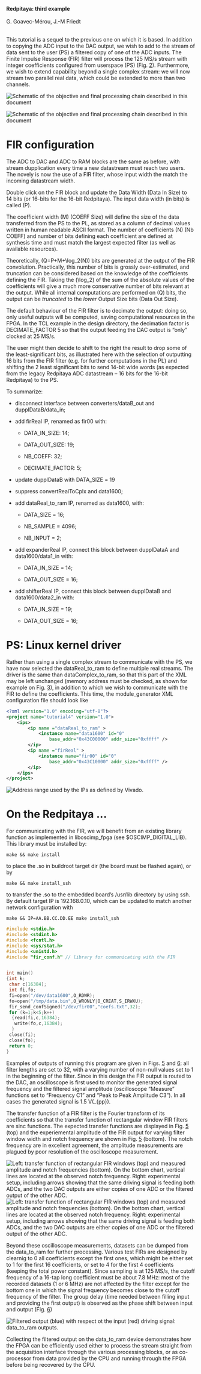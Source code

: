 <span>**Redpitaya: third example**</span>  
   
G. Goavec-Mérou, J.-M Friedt  
   

This tutorial is a sequel to the previous one on which it is based. In
addition to copying the ADC input to the DAC output, we wish to add to
the stream of data sent to the user (PS) a filtered copy of one of the
ADC inputs. The Finite Impulse Response (FIR) filter will process the
125 MS/s stream with integer coefficients configured from userspace (PS)
(Fig. [2](#fin)). Furthermore, we wish to extend capability beyond a
single complex stream: we will now stream two parallel real data, which
could be extended to more than two channels.

![Schematic of the objective and final processing chain described in
this document<span label="fin"></span>](figures/structs.png)

![Schematic of the objective and final processing chain described in
this
document<span label="fin"></span>](figures/combinedADC_DAC_data2ram_FIR.png)

# FIR configuration

The ADC to DAC and ADC to RAM blocks are the same as before, with stream
dupplication every time a new datastream must reach two users. The
novely is now the use of a FIR filter, whose input width the match the
incoming datastream width.

Double click on the FIR block and update the Data Width (<span>Data In
Size</span>) to 14 bits (or 16-bits for the 16-bit Redpitaya). The input
data width (in bits) is called \(P\).

The coefficient width \(M\) (<span>COEFF Size</span>) will define the
size of the data transferred from the PS to the PL, as stored as a
column of decimal values written in human readable ASCII format. The
number of coefficients \(N\) (<span>Nb COEFF</span>) and number of bits
defining each coefficient are defined at synthesis time and must match
the largest expected filter (as well as available resources).

Theoretically, \(Q=P+M+\log_2(N)\) bits are generated at the output of
the FIR convolution. Practically, this number of bits is grossly
over-estimated, and truncation can be considered based on the knowledge
of the coefficients defining the FIR. Taking the \(\log_2\) of the sum
of the absolute values of the coefficients will give a much more
conservative number of bits relevant at the output. While all internal
computations are performed on \(Q\) bits, the output can be
<span>*truncated*</span> to the <span>*lower*</span> Output Size bits
(<span>Data Out Size</span>).

The default behaviour of the FIR filter is to decimate the output: doing
so, only useful outputs will be computed, saving computational resources
in the FPGA. In the TCL example in the <span>design</span> directory,
the decimation factor is <span>DECIMATE\_FACTOR 5</span> so that the
output feeding the DAC output is “only” clocked at 25 MS/s.

The user might then decide to shift to the right the result to drop some
of the least-significant bits, as illustrated here with the selection of
outputting 16 bits from the FIR filter (e.g. for further computations in
the PL) and shifting the 2 least significant bits to send 14-bit wide
words (as expected from the legacy Redpitaya ADC datastream – 16 bits
for the 16-bit Redpitaya) to the PS.

To summarize:

  - disconnect interface between <span>converters/dataB\_out</span> and
    <span>dupplDataB/data\_in</span>;

  - add <span>firReal</span> IP, renamed as <span>fir00</span> with:
    
      - <span>DATA\_IN\_SIZE</span>: 14;
    
      - <span>DATA\_OUT\_SIZE</span>: 19;
    
      - <span>NB\_COEFF</span>: 32;
    
      - <span>DECIMATE\_FACTOR</span>: 5;

  - update dupplDataB with <span>DATA\_SIZE</span> = 19

  - suppress <span>convertRealToCplx</span> and <span>data1600</span>;

  - add <span>dataReal\_to\_ram</span> IP, renamed as
    <span>data1600</span>, with:
    
      - <span>DATA\_SIZE</span> = 16;
    
      - <span>NB\_SAMPLE</span> = 4096;
    
      - <span>NB\_INPUT</span> = 2;

  - add <span>expanderReal</span> IP, connect this block between
    <span>dupplDataA</span> and <span>data1600/data1\_in</span> with:
    
      - <span>DATA\_IN\_SIZE</span> = 14;
    
      - <span>DATA\_OUT\_SIZE</span> = 16;

  - add <span>shifterReal</span> IP, connect this block between
    <span>dupplDataB</span> and <span>data1600/data2\_in</span> with:
    
      - <span>DATA\_IN\_SIZE</span> = 19;
    
      - <span>DATA\_OUT\_SIZE</span> = 16;

# PS: Linux kernel driver

Rather than using a single complex stream to communicate with the PS, we
have now selected the <span>dataReal\_to\_ram</span> to define multiple
real streams. The driver is the same than
<span>dataComplex\_to\_ram</span>, so that this part of the XML may be
left unchanged (memory address must be checked, as shown for example on
Fig. [3](#addr)), in addition to which we wish to communicate with the
FIR to define the coefficients. This time, the
<span>module\_generator</span> XML configuration file should look like

``` xml
<?xml version="1.0" encoding="utf-8"?>
<project name="tutorial4" version="1.0">
	<ips>
		<ip name ="dataReal_to_ram" >
			<instance name="data1600" id="0"
				base_addr="0x43C00000" addr_size="0xffff" />
		</ip>
		<ip name ="firReal" >
			<instance name="fir00" id="0"
				base_addr="0x43C10000" addr_size="0xffff" />
		</ip>
	</ips>
</project>
```

![Address range used by the IPs as defined by
Vivado.<span label="addr"></span>](figures/address.png)

# On the Redpitaya ...

For communicating with the FIR, we will benefit from an existing library
function as implemented in <span>liboscimp\_fpga</span> (see
$OSCIMP\_DIGITAL\_LIB). This library must be installed by:

    make && make install

to place the .so in <span>buildroot</span> <span>target</span> dir (the
board must be flashed again), or by

    make && make install_ssh

to transfer the .so to the embedded board’s <span>/usr/lib</span>
directory by using <span> ssh</span>. By default target IP is
192.168.0.10, which can be updated to match another network
configuration with

    make && IP=AA.BB.CC.DD.EE make install_ssh

``` c
#include <stdio.h>
#include <stdint.h>
#include <fcntl.h>
#include <sys/stat.h>
#include <unistd.h>
#include "fir_conf.h" // library for communicating with the FIR


int main()
{int k;
 char c[16384];
 int fi,fo;
 fi=open("/dev/data1600",O_RDWR);
 fo=open("/tmp/data.bin",O_WRONLY|O_CREAT,S_IRWXU);
 fir_send_confSigned("/dev/fir00","coefs.txt",32);
 for (k=1;k<5;k++)
  {read(fi,c,16384);
   write(fo,c,16384);
  }
 close(fi);
 close(fo);
 return 0;
}
```

Examples of outputs of running this program are given in Figs.
[5](#fir1) and [6](#fir2): all filter lengths are set to 32, with a
varying number of non-null values set to 1 in the beginning of the
filter. Since in this design the FIR output is routed to the DAC, an
oscilloscope is first used to monitor the generated signal frequency and
the filtered signal amplitude (oscilloscope “Measure” functions set to
“Frequency C1” and “Peak to Peak Amplitude C3”). In all cases the
generated signal is 1.5 V\(_{pp}\).

The transfer function of a FIR filter is the Fourier transform of its
coefficients so that the transfer function of rectangular window FIR
filters are sinc functions. The expected transfer functions are
displayed in Fig. [5](#fir1) (top) and the experiemental amplitude of
the FIR output for varying filter window width and notch frequency are
shown in Fig. [5](#fir1) (bottom). The notch frequency are in excellent
agreement, the amplitude measurements are plagued by poor resolution of
the oscilloscope measurement.

![Left: transfer function of rectangular FIR windows (top) and measured
amplitude and notch frequencies (bottom). On the bottom chart, vertical
lines are located at the observed notch frequency. Right: experimental
setup, including arrows showing that the same driving signal is feeding
both ADCs, and the two DAC outputs are either copies of one ADC or the
filtered output of the other
ADC.<span label="fir1"></span>](results/model.png) ![Left: transfer
function of rectangular FIR windows (top) and measured amplitude and
notch frequencies (bottom). On the bottom chart, vertical lines are
located at the observed notch frequency. Right: experimental setup,
including arrows showing that the same driving signal is feeding both
ADCs, and the two DAC outputs are either copies of one ADC or the
filtered output of the other
ADC.<span label="fir1"></span>](results/DSC_0368_3ann.JPG)

Beyond these oscilloscope measurements, datasets can be dumped from the
<span>data\_to\_ram</span> for further processing. Various test FIRs are
designed by clearnig to 0 all coefficients except the first ones, which
might be either set to 1 for the first 16 coefficients, or set to 4 for
the first 4 coefficients (keeping the total power constant). Since
sampling is at 125 MS/s, the cutoff frequency of a 16-tap long
coefficient must be about 7.8 MHz: most of the recorded datasets (1 or
6 MHz) are not affected by the filter except for the bottom one in
which the signal frequency becomes close to the cutoff frequency of the
filter. The group delay (time needed between filling input and providing
the first output) is observed as the phase shift between input and
output (Fig. [6](#fir2))

![Filtered output (blue) with respect ot the input (red) driving signal:
<span>data\_to\_ram</span>
outputs.<span label="fir2"></span>](figures/mesures.png)

Collecting the filtered output on the <span>data\_to\_ram</span> device
demonstrates how the FPGA can be efficiently used either to process the
stream straight from the acquisition interface through the various
processing blocks, or as co-processor from data provided by the CPU and
running through the FPGA before being recovered by the CPU.
